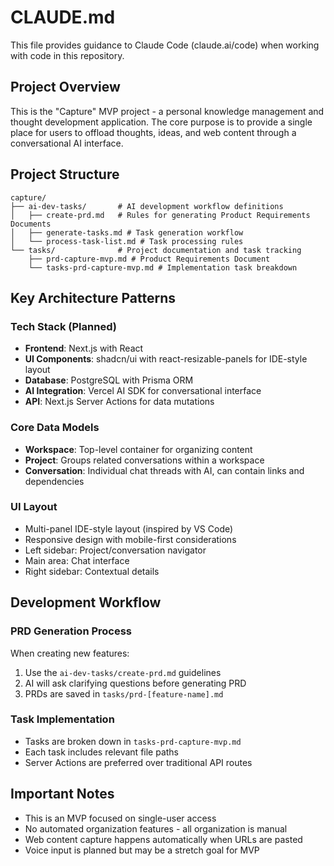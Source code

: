 # CLAUDE.md

This file provides guidance to Claude Code (claude.ai/code) when working with code in this repository.

## Project Overview

This is the "Capture" MVP project - a personal knowledge management and thought development application. The core purpose is to provide a single place for users to offload thoughts, ideas, and web content through a conversational AI interface.

## Project Structure

```
capture/
├── ai-dev-tasks/       # AI development workflow definitions
│   ├── create-prd.md   # Rules for generating Product Requirements Documents
│   ├── generate-tasks.md # Task generation workflow
│   └── process-task-list.md # Task processing rules
└── tasks/              # Project documentation and task tracking
    ├── prd-capture-mvp.md # Product Requirements Document
    └── tasks-prd-capture-mvp.md # Implementation task breakdown
```

## Key Architecture Patterns

### Tech Stack (Planned)
- **Frontend**: Next.js with React
- **UI Components**: shadcn/ui with react-resizable-panels for IDE-style layout
- **Database**: PostgreSQL with Prisma ORM
- **AI Integration**: Vercel AI SDK for conversational interface
- **API**: Next.js Server Actions for data mutations

### Core Data Models
- **Workspace**: Top-level container for organizing content
- **Project**: Groups related conversations within a workspace
- **Conversation**: Individual chat threads with AI, can contain links and dependencies

### UI Layout
- Multi-panel IDE-style layout (inspired by VS Code)
- Responsive design with mobile-first considerations
- Left sidebar: Project/conversation navigator
- Main area: Chat interface
- Right sidebar: Contextual details

## Development Workflow

### PRD Generation Process
When creating new features:
1. Use the `ai-dev-tasks/create-prd.md` guidelines
2. AI will ask clarifying questions before generating PRD
3. PRDs are saved in `tasks/prd-[feature-name].md`

### Task Implementation
- Tasks are broken down in `tasks-prd-capture-mvp.md`
- Each task includes relevant file paths
- Server Actions are preferred over traditional API routes

## Important Notes

- This is an MVP focused on single-user access
- No automated organization features - all organization is manual
- Web content capture happens automatically when URLs are pasted
- Voice input is planned but may be a stretch goal for MVP